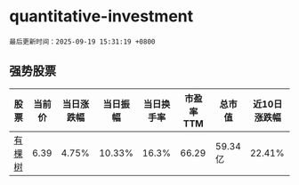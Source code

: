 # quantitative-investment

`最后更新时间：2025-09-19 15:31:19 +0800`

## 强势股票

|股票|当前价|当日涨跌幅|当日振幅|当日换手率|市盈率TTM|总市值|近10日涨跌幅|
|----|----|----|----|----|----|----|----|
|[有棵树](https://xueqiu.com/S/SZ300209)|6.39|4.75%|10.33%|16.3%|66.29|59.34亿|22.41%|
